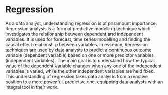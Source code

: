 # Regression 

As a data analyst, understanding regression is of paramount importance. Regression analysis is a form of predictive modelling technique which investigates the relationship between dependent and independent variables. It is used for forecast, time series modelling and finding the causal effect relationship between variables. In essence, Regression techniques are used by data analysts to predict a continuous outcome variable (dependent variable) based on one or more predictor variables (independent variables). The main goal is to understand how the typical value of the dependent variable changes when any one of the independent variables is varied, while the other independent variables are held fixed. This understanding of regression takes data analysis from a reactive position to a more powerful, predictive one, equipping data analysts with an integral tool in their work.
